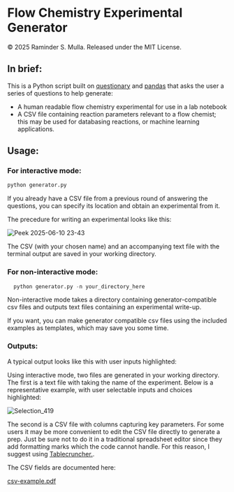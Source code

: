 # Flow Chemistry Experimental Generator

© 2025 Raminder S. Mulla. Released under the MIT License. 

## In brief:

This is a Python script built on [questionary](https://pypi.org/project/questionary/) and [pandas](https://pypi.org/project/pandas/) that asks the user a series of questions to help generate:

*   A human readable flow chemistry experimental for use in a lab notebook
*   A CSV file containing reaction parameters relevant to a flow chemist; this may be used for databasing reactions, or machine learning applications.

## Usage:

### For interactive mode:

```python
python generator.py
```

If you already have a CSV file from a previous round of answering the questions, you can specify its location and obtain an experimental from it. 

The precedure for writing an experimental looks like this:

![Peek 2025-06-10 23-43](https://github.com/user-attachments/assets/ec783f72-c65b-48a4-9adf-0c891bffa6f2)

The CSV (with your chosen name) and an accompanying text file with the terminal output are saved in your working directory.

### For non-interactive mode:

```python
  python generator.py -n your_directory_here
```

Non-interactive mode takes a directory containing generator-compatible csv files and outputs text files containing an experimental write-up. 

If you want, you can make generator compatible csv files using the included examples as templates, which may save you some time.


### Outputs:
A typical output looks like this with user inputs highlighted:

Using interactive mode, two files are generated in your working directory. The first is a text file with taking the name of the experiment. Below is a representative example, with user selectable inputs and choices highlighted:

![Selection_419](https://github.com/user-attachments/assets/69f4b2e5-fafc-4ae1-8552-ae69635bd27a)


The second is a CSV file with columns capturing key parameters. For some users it may be more convenient to edit the CSV file directly to generate a prep. Just be sure not to do it in a traditional spreadsheet editor since they add formatting marks which the code cannot handle. For this reason, I suggest using [Tablecruncher.](https://tablecruncher.com/).

The CSV fields are documented here:

[csv-example.pdf](https://github.com/user-attachments/files/20747763/csv-example.pdf)

